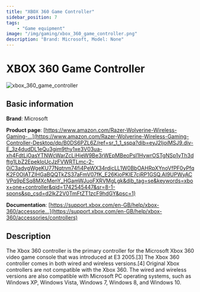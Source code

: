 ```yaml
---
title: "XBOX 360 Game Controller"
sidebar_position: 7
tags:
    - "Game equipment"
image: "/img/gaming/xbox_360_game_controller.png"
description: "Brand: Microsoft, Model: None"
---
```

# XBOX 360 Game Controller

![xbox_360_game_controller](/img/gaming/xbox_360_game_controller.png)

## Basic information

**Brand**: Microsoft

**Product page**: [https://www.amazon.com/Razer-Wolverine-Wireless-Gaming-...](https://www.amazon.com/Razer-Wolverine-Wireless-Gaming-Controller-Desktop/dp/B0DS6PZL6Z/ref=sr_1_1_sspa?dib=eyJ2IjoiMSJ9.div-E_3z4dudDL1eQu3gim9thy1xe3V03ua-xh4FdtLjOasYTNWcWarZcLiHjeW9Be3rWEpMBeoPsI1HywrOSTgNSp1yTh3dftg1LbZ2EpekIoUcJzFVWRTLmc-2-0jC3advgWgeKU77Nqtnm74fi4PeWX34rdicLL1W0BbOAHRpXYnoVfPF0yPfqK2F0OIATZIHGaBQQTkZS37aFmV07fK_E26KjoPKIE7cjRP1GSQ.AI9UPWyACVPq9pESq8MXcMenY_HGamWJuoFXRVMgLgk&dib_tag=se&keywords=xbox+one+controller&qid=1742545447&sr=8-1-spons&sp_csd=d2lkZ2V0TmFtZT1zcF9hdGY&psc=1)

**Documentation**: [https://support.xbox.com/en-GB/help/xbox-360/accessorie...](https://support.xbox.com/en-GB/help/xbox-360/accessories/controllers)

## Description

The Xbox 360 controller is the primary controller for the Microsoft Xbox 360 video game console that was introduced at E3 2005\.\[3\] The Xbox 360 controller comes in both wired and wireless versions\.\[4\] Original Xbox controllers are not compatible with the Xbox 360\. The wired and wireless versions are also compatible with Microsoft PC operating systems, such as Windows XP, Windows Vista, Windows 7, Windows 8, and Windows 10\.

